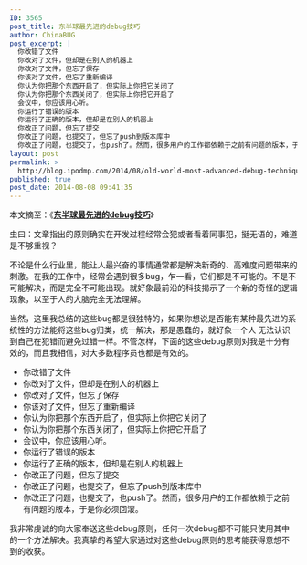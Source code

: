 ```yaml
---
ID: 3565
post_title: 东半球最先进的debug技巧
author: ChinaBUG
post_excerpt: |
  你改错了文件
  你改对了文件，但却是在别人的机器上
  你改对了文件，但忘了保存
  你该对了文件，但忘了重新编译
  你认为你把那个东西开启了，但实际上你把它关闭了
  你认为你把那个东西关闭了，但实际上你把它开启了
  会议中，你应该用心听。
  你运行了错误的版本
  你运行了正确的版本，但却是在别人的机器上
  你改正了问题，但忘了提交
  你改正了问题，也提交了，但忘了push到版本库中
  你改正了问题，也提交了，也push了。然而，很多用户的工作都依赖于之前有问题的版本，于是你必须回滚。
layout: post
permalink: >
  http://blog.ipodmp.com/2014/08/old-world-most-advanced-debug-techniques.html
published: true
post_date: 2014-08-08 09:41:35
---
```

本文摘至：《<span class="fl"><a class="blue" href="http://mobile.51cto.com/news-447556.htm"><b>东半球最先进的debug技巧</b></a></span>》

虫曰：文章指出的原则确实在开发过程经常会犯或者看着同事犯，挺无语的，难道是不够重视？

不论是什么行业里，能让人最兴奋的事情通常都是解决新奇的、高难度问题带来的刺激。在我的工作中，经常会遇到很多bug，乍一看，它们都是不可能的。不是不可能解决，而是完全不可能出现。就好象最前沿的科技揭示了一个新的奇怪的逻辑现象，以至于人的大脑完全无法理解。

当然，这里我总结的这些bug都是很独特的，如果你想说是否能有某种最先进的系统性的方法能将这些bug归类，统一解决，那是愚蠢的，就好象一个人 无法认识到自己在犯错而避免过错一样。不管怎样，下面的这些debug原则对我是十分有效的，而且我相信，对大多数程序员也都是有效的。
<ul>
	<li>你改错了文件</li>
	<li>你改对了文件，但却是在别人的机器上</li>
	<li>你改对了文件，但忘了保存</li>
	<li>你该对了文件，但忘了重新编译</li>
	<li>你认为你把那个东西开启了，但实际上你把它关闭了</li>
	<li>你认为你把那个东西关闭了，但实际上你把它开启了</li>
	<li>会议中，你应该用心听。</li>
	<li>你运行了错误的版本</li>
	<li>你运行了正确的版本，但却是在别人的机器上</li>
	<li>你改正了问题，但忘了提交</li>
	<li>你改正了问题，也提交了，但忘了push到版本库中</li>
	<li>你改正了问题，也提交了，也push了。然而，很多用户的工作都依赖于之前有问题的版本，于是你必须回滚。</li>
</ul>
我非常虔诚的向大家奉送这些debug原则，任何一次debug都不可能只使用其中的一个方法解决。我真挚的希望大家通过对这些debug原则的思考能获得意想不到的收获。